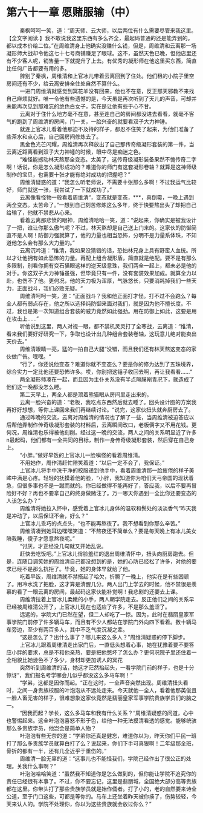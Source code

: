 <h1>第六十一章 愿赌服输（中）</h1>
<div id="content">&nbsp&nbsp&nbsp&nbsp&nbsp&nbsp&nbsp&nbsp
 秦枫呵呵一笑，道：“周天师、云大师，以后两位有什么需要尽管来我这里。【全文字阅读.】我不敢说我这里东西有多么齐全，最起码普通的还是能弄到的。都以成本价给二位。”在周维清身上他确实没赚什么钱，但是，周维清和云离那一场凝形师大战却令他这七十七号商铺赚足了眼球。这不，虽然天色已晚，但他店里还有不少客人呢，销售量一下就提升了上去。有优秀的凝形师在他这里买东西，简直比任何广告都要有用的多。
 <br/>&nbsp&nbsp&nbsp&nbsp&nbsp&nbsp&nbsp&nbsp
 辞别了秦枫，周维清和上官冰儿带着云离回到了住处。他们租的小院子里空房间还有不少，给云离安排全住处自然不算什么。
 <br/>&nbsp&nbsp&nbsp&nbsp&nbsp&nbsp&nbsp&nbsp
 一进门周维清就感觉到冥花羊没有回来，他也不在意，反正那天邪教不来找自己麻烦就好。唯一令他有些遗憾的是，今天虽是再次听到了天儿的声音，可却并未能再次见到那难忘的绝色白女子，实在是让他有些于心不甘。
 <br/>&nbsp&nbsp&nbsp&nbsp&nbsp&nbsp&nbsp&nbsp
 云离对于住什么地方毫不在意，甚至连自己的房间都没进去看看，就毫不客气的跑到了周维清的房间，门一关，一脸兴奋的就要看双子大力神锤。
 <br/>&nbsp&nbsp&nbsp&nbsp&nbsp&nbsp&nbsp&nbsp
 就连上官冰儿看着他那迫不及待的样子，都忍不住笑了起来，为他们准备了些茶水和点心后，自己回房间修炼去了。
 <br/>&nbsp&nbsp&nbsp&nbsp&nbsp&nbsp&nbsp&nbsp
 黑金色光芒闪耀，周维清再次释放出了自己那传奇级凝形套装的第一件，当云离近距离看到双子大力神锤的时候，眼中尽是痴迷之色。
 <br/>&nbsp&nbsp&nbsp&nbsp&nbsp&nbsp&nbsp&nbsp
 “难怪能撼动林天熬那全变态。太美了，这传奇级凝形装备果然不愧传奇二字啊！话说，你是怎么凝形成功的？难道你的师门有这套凝形卷轴？就算是这神师级制作的宝贝，也需要十张才能有绝对成功的把握吧？”
 <br/>&nbsp&nbsp&nbsp&nbsp&nbsp&nbsp&nbsp&nbsp
 周维清疑惑的道：“我怎么听老师说，不需要十张那么多啊！不过我运气比较好，师门就这一张，我尝试了一下就成功了。”
 <br/>&nbsp&nbsp&nbsp&nbsp&nbsp&nbsp&nbsp&nbsp
 云离像看怪物一般看着周维清“，变态就是变态，***，真倒霉，一晚上遇到两全变态。太苦命了。”一想到自己刻苦修炼这么多年，终于快要熬出头了却把自己给输了，他就不禁悲从心来。
 <br/>&nbsp&nbsp&nbsp&nbsp&nbsp&nbsp&nbsp&nbsp
 看着云离那悲愤的眼神，周维清哈哈一笑，道：“说起来，你确实是被我设计了一把，谁让你那么傲气呢？不过，林天熬却是自己送上门来的。这家伙的防御简直不是人啊！防御力强就算了，他的力量也相当恐怖，分明不是力量系体珠，不知道他怎么会有那么大力量的。”
 <br/>&nbsp&nbsp&nbsp&nbsp&nbsp&nbsp&nbsp&nbsp
 云离沉吟道：“维清，我如果没猜错的话，恐怕林兄身上具有野蛮人血统。所以才让他拥有如此恐怖的力量。再配上组合凝形盾，简直就是绝配。要不是有那么多限制，别看你拥有变石猫眼这样的逆天级意珠，我们两全一起上，都未必是他的对手。你这双子大力神锤虽强，但毕竟只有一件，没有套装效果加成。就算全力以赴，也伤不了他。更何况，他的天力极为浑厚，气脉悠长，只要消耗掉我们一些天力，正面战斗，我们必败无疑。“
 <br/>&nbsp&nbsp&nbsp&nbsp&nbsp&nbsp&nbsp&nbsp
 周维清呵呵一笑，道：“正面战斗？我和他正面打才怪。打不过不会跑么？每全人都有弱点存在，他之所以选择纯防御来面对我们，就是因为他不擅长度。不过，我也是第一次知道组合套装的威力竟然如此强劲。用在防御上如此，这要是用在攻击上……”
 <br/>&nbsp&nbsp&nbsp&nbsp&nbsp&nbsp&nbsp&nbsp
 听他说到这里，两人对视一眼，都不禁机灵灵打了全寒战，云离道：“维清，看来我们要好好研究一下，争取也设计出几种组合套装卷轴，这玩意儿绝对能卖出天价去。”
 <br/>&nbsp&nbsp&nbsp&nbsp&nbsp&nbsp&nbsp&nbsp
 周维清眼睛一亮，猛的一拍自己大腿“没错，而且我们还有林天熬这变态的家伙做广告。嘿嘿。“
 <br/>&nbsp&nbsp&nbsp&nbsp&nbsp&nbsp&nbsp&nbsp
 “行了，你还说他变态？难道你就不变态么？要是你的修为达到了五珠境界，综合实力一定比他还要恐怖许多。哎，你别把这锤子收回去啊，再让我看看……“
 <br/>&nbsp&nbsp&nbsp&nbsp&nbsp&nbsp&nbsp&nbsp
 两全凝形师凑在一起，而且因为主仆关系没有半点隔膜剐青况下，就造成了他们这一晚都没怎么睡。
 <br/>&nbsp&nbsp&nbsp&nbsp&nbsp&nbsp&nbsp&nbsp
 第二天早上，两全人都是顶着熊猫眼从房间里走出来的。
 <br/>&nbsp&nbsp&nbsp&nbsp&nbsp&nbsp&nbsp&nbsp
 云离一脸兴奋的道：“老板，我吃点东西然后就去睡了。回头设计图的方案我再好好想想，等你上课回来我们再继续讨论。“说完，这家伙扭头就奔厨房去了。
 <br/>&nbsp&nbsp&nbsp&nbsp&nbsp&nbsp&nbsp&nbsp
 通过昨晚的交流，云离对周维清的情况也了解了一些，当周维清被迫答应以后帮他弄制作传奇级凝形套装的材料后，云离瞬间改口，老板俩字又不用花钱。更何况，周维清也乐得被他刻削。经过这一晚的交流，两人之间的关系明显近了许多n最起码，他们都有一全共同的目标，制作一身传奇级凝形套装，然后穿在自己身上。
 <br/>&nbsp&nbsp&nbsp&nbsp&nbsp&nbsp&nbsp&nbsp
 “小胖。”做好早饭的上官冰儿一脸嗔怪的看着周维清。
 <br/>&nbsp&nbsp&nbsp&nbsp&nbsp&nbsp&nbsp&nbsp
 不用她作，周作清赶忙陪笑着道：“以后一定不会了，我保证。”
 <br/>&nbsp&nbsp&nbsp&nbsp&nbsp&nbsp&nbsp&nbsp
 上官冰儿将手中洗干净的校服递到他手中，看着周维清那一脸疲倦的样子美眸中满是心疼。轻轻的抚摸着他的脸，“小胖，我知道你为咱们天弓帝国的现状着急，但很多事也不是一蹴而就的。你已经做得不能再好了，答应我，以后不要再冒险好不好？再也不要拿自己的终身做赌注了。万一哪天你遇到一全比你还要变态的人该怎么办？”
 <br/>&nbsp&nbsp&nbsp&nbsp&nbsp&nbsp&nbsp&nbsp
 周维清将她拉入怀中，感受着上官冰儿身体的温软和鬓处的淡淡香气“昨天我是冲动了，以后保证不会，好么？”
 <br/>&nbsp&nbsp&nbsp&nbsp&nbsp&nbsp&nbsp&nbsp
 上官冰儿乖巧的点点头，“也不能再熬夜了。我不想看到你那么辛苦。”
 <br/>&nbsp&nbsp&nbsp&nbsp&nbsp&nbsp&nbsp&nbsp
 周维清凑到她耳边嘿嘿笑道：“不熬夜还不简单么？要是每天晚上有冰儿美女陪我睡，傻子才愿意熬夜呢。”
 <br/>&nbsp&nbsp&nbsp&nbsp&nbsp&nbsp&nbsp&nbsp
 “讨厌，才正经没几句就又开始乱说。
 <br/>&nbsp&nbsp&nbsp&nbsp&nbsp&nbsp&nbsp&nbsp
 赶快去吃饭吧。”上官冰儿俏脸羞红的退出周维清怀中，扭头向厨房跑去。但是，连随口调笑她的周维清自己都没想到的是，她的心防已经松了许多，对他的要求已经不是那么抗拒了。毕竟，她的身体早就给了他。
 <br/>&nbsp&nbsp&nbsp&nbsp&nbsp&nbsp&nbsp&nbsp
 吃着早饭，周维清就不禁搭起了哈欠，折腾了一晚上，他实在是有些困顿了。用冷水洗了把脸，这才算是清醒几分。两人出门上学去的时候，他不禁很是羡慕的看了一眼云离的房间，最起码这家伙能补觉啊！我悲剧的还要去上课。
 <br/>&nbsp&nbsp&nbsp&nbsp&nbsp&nbsp&nbsp&nbsp
 周维清拉着上官冰儿柔嫩的小手，两人朝学院走去。反正他们之间的关系早已经被周维清公开了，上官冰儿现在也适应了许多，不是那么羞涩了。
 <br/>&nbsp&nbsp&nbsp&nbsp&nbsp&nbsp&nbsp&nbsp
 远远的，学院大门已然在望，但二人却吃了一惊。因为，此时在翡丽皇家军事学院门前停了许多辆马车，而且有不少人都站在学院门外向四下看着。数十辆马车旁边，至少有两百多人，其中不乏气度沉凝之辈。
 <br/>&nbsp&nbsp&nbsp&nbsp&nbsp&nbsp&nbsp&nbsp
 “这是怎么了？出什么事了？哪儿来这么多人？”周维清疑惑的停下脚步。
 <br/>&nbsp&nbsp&nbsp&nbsp&nbsp&nbsp&nbsp&nbsp
 上官冰儿跟着周维清走出家门后，一直低头想着心事，她在犹豫着要不要答应小胖的要求，总是不和他亲热，要是把他憋坏了怎么办？更何况院子里还住着一全相貌比她逊色不了多少，身材却更加诱人的冥花
 <br/>&nbsp&nbsp&nbsp&nbsp&nbsp&nbsp&nbsp&nbsp
 突然听到周维清的话，她这才茫然抬起头，一看学院门前的样子，也是十分惊讶“，我们报名考学哪会儿似乎都没这么多马车啊！”
 <br/>&nbsp&nbsp&nbsp&nbsp&nbsp&nbsp&nbsp&nbsp
 “学弟，这都是因你而起。“正在这时，一全声音突然出现。周维清扭头看时，之间一身贵族校服的叶泡泡从不远处走来。今天就他一全人，看着他那英俊且一脸人畜无害的样子，很难想象这家伙竟然是翡丽皇家军事学院贵族学员们的脑之一。
 <br/>&nbsp&nbsp&nbsp&nbsp&nbsp&nbsp&nbsp&nbsp
 “因我而起？学长，这么多马车和我有什么关系？“周维清疑惑的问道，心中也警惕起来。这全叶泡泡喜怒不形于色，给他一种无法摸清看透的感觉。能够统骇那么多贵族学员，他岂会是简单人物？
 <br/>&nbsp&nbsp&nbsp&nbsp&nbsp&nbsp&nbsp&nbsp
 叶泡泡有些无奈的道：“学弟你还真是健忘，难道你以为，昨天你们平民一班打了那么多贵族学员就算白打了么？说起来，你们下手可真狠啊！二年级那全班，骨折的都有一半，还有几全近乎于重伤的。”
 <br/>&nbsp&nbsp&nbsp&nbsp&nbsp&nbsp&nbsp&nbsp
 周维清一脸无辜的道：“这事儿也不能怪我们，学院己经作出了很公正的处理。关我什么事啊？”
 <br/>&nbsp&nbsp&nbsp&nbsp&nbsp&nbsp&nbsp&nbsp
 叶泡泡哈哈笑道：“虽然我不知道你是怎么做到的，但你能让学院不追究你的责任已经很有本事了。不过，你不要忘记，这里是翡丽城，全国绝大部分高等贵族都在这里。你带头打了那些贵族学员就是始作俑者。打了小的，老的自然要来诗全公道，至于门口这些，可都是等你的。马车上还坐着昨天被你揍了，伤势较轻，今天来认人的。学院不处理你，你以为这些贵族就会放过你么？”
 <br/>&nbsp&nbsp&nbsp&nbsp&nbsp&nbsp&nbsp&nbsp
 <br/>&nbsp&nbsp&nbsp&nbsp&nbsp&nbsp&nbsp&nbsp
</div>
